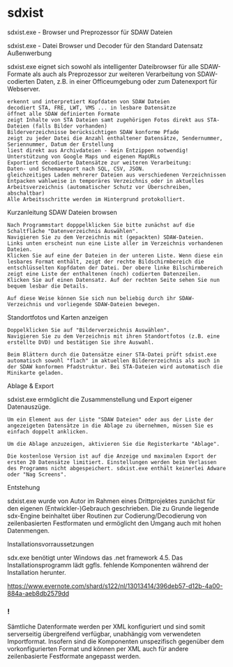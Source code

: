 # sdxist



sdxist.exe - Browser und Preprozessor für SDAW Dateien
 
sdxist.exe - Datei Browser und Decoder für den Standard Datensatz Außenwerbung

sdxist.exe eignet sich sowohl als intelligenter Dateibrowser für alle SDAW-Formate als auch als Preprozessor zur weiteren Verarbeitung von SDAW-codierten Daten, z.B. in einer Officeumgebung oder zum Datenexport für Webserver.



    erkennt und interpretiert Kopfdaten von SDAW Dateien
    decodiert STA, FRE, LWT, VMS ... in lesbare Datensätze
    öffnet alle SDAW definierten Formate
    zeigt Inhalte von STA Dateien samt zugehörigen Fotos direkt aus STA-Dateien (falls Bilder vorhanden)
    Bilderverzeichnisse berücksichtigen SDAW konforme Pfade
    zeigt zu jeder Datei die Anzahl enthaltener Datensätze, Sendernummer, Seriennummer, Datum der Erstellung
    liest direkt aus Archivdateien - kein Entzippen notwendig!
    Unterstützung von Google Maps und eigenen MapURLs
    Exportiert decodierte Datensätze zur weiteren Verarbeitung:
    Daten- und Schemaexport nach SQL, CSV, JSON.
    gleichzeitiges Laden mehrerer Dateien aus verschiedenen Verzeichnissen
    Entpacken wahlweise in temporäres Verzeichnis oder in aktuelles Arbeitsverzeichnis (automatischer Schutz vor Überschreiben, abschaltbar)
    Alle Arbeitsschritte werden im Hintergrund protokolliert.

 

Kurzanleitung
SDAW Dateien browsen

    Nach Programmstart dopppelklicken Sie bitte zunächst auf die Schaltfläche "Datenverzeichnis Auswählen".
    Navigieren Sie zu dem Verzeichnis mit (gepackten) SDAW-Dateien.
    Links unten erscheint nun eine Liste aller im Verzeichnis vorhandenen Dateien.
    Klicken Sie auf eine der Dateien in der unteren Liste. Wenn diese ein lesbares Format enthält, zeigt der rechte Bildschirmbereich die entschlüsselten Kopfdaten der Datei. Der obere linke Bilschirmbereich zeigt eine Liste der enthaltenen (noch) codierten Datenzeilen.
    Klicken Sie auf einen Datensatz. Auf der rechten Seite sehen Sie nun bequem lesbar die Details.

    Auf diese Weise können Sie sich nun beliebig durch ihr SDAW-Verzeichnis und vorliegende SDAW-Dateien bewegen.

Standortfotos und Karten anzeigen

    Doppelklicken Sie auf "Bilderverzeichnis Auswählen".
    Navigieren Sie zu dem Verzeichnis mit ihren Standortfotos (z.B. eine erstellte DVD) und bestätigen Sie ihre Auswahl.

    Beim Blättern durch die Datensätze einer STA-Datei prüft sdxist.exe automatisch sowohl "flach" im aktuellen Bildererzeichnis als auch in der SDAW konformen Pfadstruktur. Bei STA-Dateien wird automatisch die Minikarte geladen.

 

Ablage & Export

sdxist.exe ermöglicht die Zusammenstellung und Export eigener Datenauszüge.

    Um ein Element aus der Liste "SDAW Dateien" oder aus der Liste der angezeigeten Datensätze in die Ablage zu übernehmen, müssen Sie es einfach doppelt anklicken.

    Um die Ablage anzuzeigen, aktivieren Sie die Registerkarte "Ablage".

    Die kostenlose Version ist auf die Anzeige und maximalen Export der ersten 20 Datensätze limitiert. Einstellungen werden beim Verlassen des Programms nicht abgespeichert. sdxist.exe enthält keinerlei Adware oder "Nag Screens".

Entstehung

sdxist.exe wurde von Autor im Rahmen eines Drittprojektes zunächst für den eigenen (Entwickler-)Gebrauch geschrieben. Die zu Grunde liegende sdx-Engine beinhaltet über Routinen zur Codierung/Decodierung von zeilenbasierten Festformaten und ermöglicht den Umgang auch mit hohen Datenmengen.
 
Installationsvorraussetzungen

sdx.exe benötigt unter Windows das .net framework 4.5. 
Das Installationsprogramm lädt ggfls. fehlende Komponenten 
während der Installation herunter.

https://www.evernote.com/shard/s122/nl/13013414/396deb57-d12b-4a00-884a-aeb8db2579dd 

### !
Sämtliche Datenformate werden per XML konfiguriert und sind somit serverseitig übergreifend verfügbar, unabhängig vom verwendeten Importformat. Insofern sind die Komponenten unspezifisch gegenüber dem vorkonfigurierten Format und können per XML auch für andere zeilenbasierte Festformate angepasst werden. 
